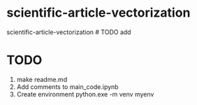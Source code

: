 # scientific-article-vectorization
scientific-article-vectorization # TODO add

# TODO 
1. make readme.md
2. Add comments to main_code.ipynb
3. Create environment python.exe -m venv myenv
